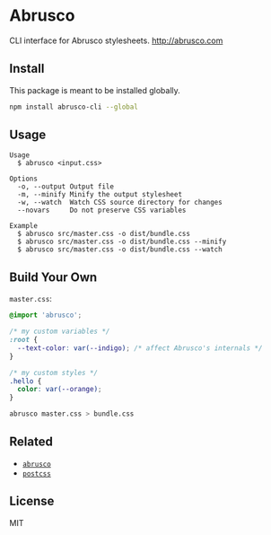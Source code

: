 # Abrusco

CLI interface for Abrusco stylesheets. <http://abrusco.com>

## Install

This package is meant to be installed globally.

```sh
npm install abrusco-cli --global
```

## Usage

```
Usage
  $ abrusco <input.css>

Options
  -o, --output Output file
  -m, --minify Minify the output stylesheet
  -w, --watch  Watch CSS source directory for changes
  --novars     Do not preserve CSS variables

Example
  $ abrusco src/master.css -o dist/bundle.css
  $ abrusco src/master.css -o dist/bundle.css --minify
  $ abrusco src/master.css -o dist/bundle.css --watch
```

## Build Your Own

`master.css`:

```css
@import 'abrusco';

/* my custom variables */
:root {
  --text-color: var(--indigo); /* affect Abrusco's internals */
}

/* my custom styles */
.hello {
  color: var(--orange);
}
```

```sh
abrusco master.css > bundle.css
```

## Related

- [`abrusco`](https://github.com/lemmon/abrusco)
- [`postcss`](https://github.com/postcss/postcss)

## License

MIT
